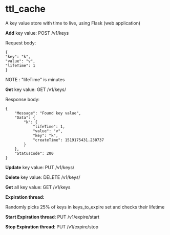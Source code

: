 # ttl_cache
A key value store with time to live, using Flask (web application)

**Add** key value: POST /v1/keys

Request body:

    {
    "key": "k",
    "value": "v",
    "lifeTime": 1
    }
    
NOTE : "lifeTime" is minutes

**Get** key value: GET /v1/keys/<key>

Response body:

    {
        "Message": "Found key value",
        "Data": {
            "k": {
                "lifeTime": 1,
                "value": "v",
                "key": "k",
                "createTime": 1519175431.230737
            }
        },
        "StatusCode": 200
    }
    
**Update** key value: PUT /v1/keys/<key>
    
**Delete** key value: DELETE /v1/keys/<key>

**Get** all key value: GET /v1/keys


**Expiration thread:** 

Randomly picks 25% of keys in keys_to_expire set and checks their lifetime

**Start Expiration thread**: PUT /v1/expire/start

**Stop Expiration thread**: PUT /v1/expire/stop